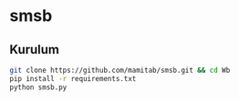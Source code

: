 # smsb

## Kurulum

```sh
git clone https://github.com/mamitab/smsb.git && cd Wb
pip install -r requirements.txt
python smsb.py

